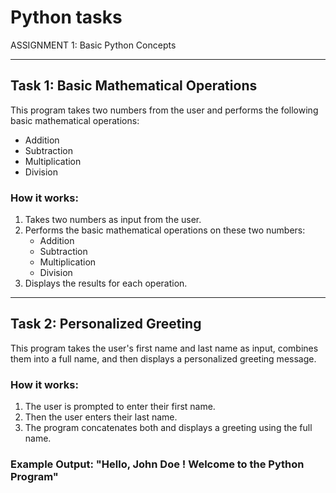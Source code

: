 # Python tasks
ASSIGNMENT 1: Basic Python Concepts

---

## Task 1: Basic Mathematical Operations

This program takes two numbers from the user and performs the following basic mathematical operations:

- Addition
- Subtraction
- Multiplication
- Division

### How it works:
1. Takes two numbers as input from the user.  
2. Performs the basic mathematical operations on these two numbers:
   - Addition  
   - Subtraction  
   - Multiplication  
   - Division  
3. Displays the results for each operation.

---

## Task 2: Personalized Greeting

This program takes the user's first name and last name as input, combines them into a full name, and then displays a personalized greeting message.

### How it works:
1. The user is prompted to enter their first name.
2. Then the user enters their last name.
3. The program concatenates both and displays a greeting using the full name.

### Example Output: "Hello, John Doe ! Welcome to the Python Program"
